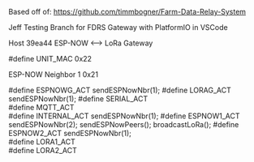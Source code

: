 Based off of: https://github.com/timmbogner/Farm-Data-Relay-System


Jeff Testing Branch for FDRS Gateway with PlatformIO in VSCode

Host 39ea44
ESP-NOW <--> LoRa Gateway

#define UNIT_MAC           0x22

ESP-NOW Neighbor 1 0x21

#define ESPNOWG_ACT    sendESPNowNbr(1);
#define LORAG_ACT      sendESPNowNbr(1);
#define SERIAL_ACT     
#define MQTT_ACT          
#define INTERNAL_ACT   sendESPNowNbr(1);
#define ESPNOW1_ACT    sendESPNowNbr(2); sendESPNowPeers(); broadcastLoRa();
#define ESPNOW2_ACT    sendESPNowNbr(1);                
#define LORA1_ACT      
#define LORA2_ACT 